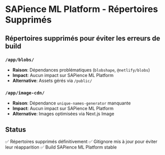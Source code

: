 # SAPience ML Platform - Répertoires Supprimés

## Répertoires supprimés pour éviter les erreurs de build

### `/app/blobs/`
- **Raison**: Dépendances problématiques (`blobshape`, `@netlify/blobs`)
- **Impact**: Aucun impact sur SAPience ML Platform
- **Alternative**: Assets gérés via `/public/`

### `/app/image-cdn/`
- **Raison**: Dépendance `unique-names-generator` manquante
- **Impact**: Aucun impact sur SAPience ML Platform
- **Alternative**: Images optimisées via Next.js Image

## Status
✅ Répertoires supprimés définitivement
✅ Gitignore mis à jour pour éviter leur réapparition
✅ Build SAPience ML Platform stable
